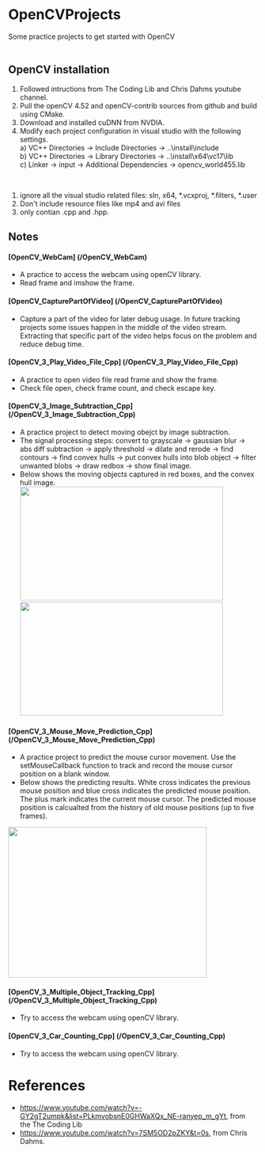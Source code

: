 # OpenCVProjects 
Some practice projects to get started with OpenCV <br/><br/> 


## OpenCV installation  
1. Followed intructions from The Coding Lib and Chris Dahms youtube channel. 
2. Pull the openCV 4.52 and openCV-contrib sources from github and build using CMake. 
3. Download and installed cuDNN from NVDIA. 
4. Modify each project configuration in visual studio with the following settings. <br/>
  a) VC++ Directories -> Include Directories -> ..\install\include <br/>
  b) VC++ Directories -> Library Directories -> ..\install\x64\vc17\lib <br/>
  c) Linker -> input -> Additional Dependencies -> opencv_world455.lib <br/>
<br/>

1. ignore all the visual studio related files: sln, x64\, *.vcxproj, *.filters, *.user 
2. Don't include resource files like mp4 and avi files 
3. only contian .cpp and .hpp. 
## Notes
#### [OpenCV_WebCam] (/OpenCV_WebCam)
* A practice to access the webcam using openCV library.  
* Read frame and imshow the frame. 

#### [OpenCV_CapturePartOfVideo] (/OpenCV_CapturePartOfVideo)
* Capture a part of the video for later debug usage. In future tracking projects some issues happen in the middle of the video stream. Extracting that specific part of the video helps focus on the problem and reduce debug time. 

#### [OpenCV_3_Play_Video_File_Cpp] (/OpenCV_3_Play_Video_File_Cpp)
* A practice to open video file read frame and show the frame. 
* Check file open, check frame count, and check escape key. 

#### [OpenCV_3_Image_Subtraction_Cpp] (/OpenCV_3_Image_Subtraction_Cpp)
* A practice project to detect moving obejct by image subtraction. 
* The signal processing steps: convert to grayscale -> gaussian blur -> abs diff subtraction -> apply threshold -> dilate and rerode -> find contours -> find convex hulls -> put convex hulls into blob object -> filter unwanted blobs -> draw redbox -> show final image. 
* Below shows the moving objects captured in red boxes, and the convex hull image. <br/>
<img src="https://user-images.githubusercontent.com/86133411/153267981-9513ae2d-1811-48f4-bb78-928e50e4c519.png" width="410" height="230"> <img src="https://user-images.githubusercontent.com/86133411/153267992-6baf4eba-5b19-4a84-93a0-936a4da8df29.png" width="410" height="230">


#### [OpenCV_3_Mouse_Move_Prediction_Cpp] (/OpenCV_3_Mouse_Move_Prediction_Cpp)
* A practice project to predict the mouse cursor movement. Use the setMouseCallback function to track and record the mouse cursor position on a blank window.  
* Below shows the predicting results. White cross indicates the previous mouse position and blue cross indicates the predicted mouse position. The plus mark indicates the current mouse cursor. The predicted mouse position is calcualted from the history of old mouse positions (up to five frames). 
<img src="https://user-images.githubusercontent.com/86133411/153272956-bd4bb655-77f2-4bcb-b45e-44e661a382e3.png" width="401" height="305">

#### [OpenCV_3_Multiple_Object_Tracking_Cpp] (/OpenCV_3_Multiple_Object_Tracking_Cpp)
* Try to access the webcam using openCV library. 

#### [OpenCV_3_Car_Counting_Cpp] (/OpenCV_3_Car_Counting_Cpp)
* Try to access the webcam using openCV library. 



# References 
* https://www.youtube.com/watch?v=-GY2gT2umpk&list=PLkmvobsnE0GHWaXQx_NE-ranyep_m_gYt, from the The Coding Lib
* https://www.youtube.com/watch?v=7SM5OD2pZKY&t=0s, from Chris Dahms.  


